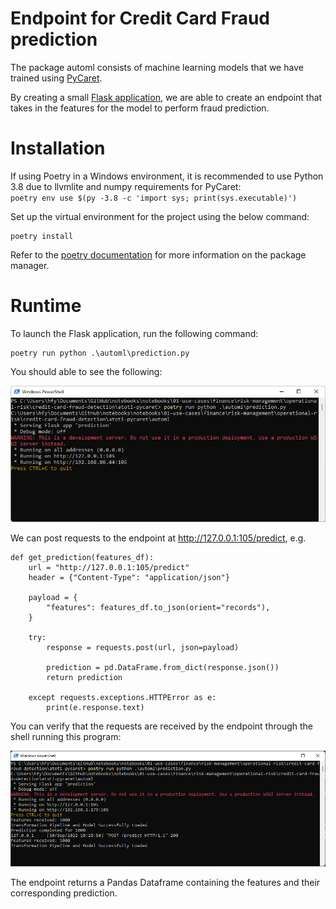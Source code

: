 # Endpoint for Credit Card Fraud prediction

The package automl consists of machine learning models that we have trained using [PyCaret](https://pycaret.org/).

By creating a small [Flask application](https://flask.palletsprojects.com/en/2.2.x/), we are able to create an endpoint that takes in the features for the model to perform fraud prediction.

# Installation

If using Poetry in a Windows environment, it is recommended to use Python 3.8 due to llvmlite and numpy requirements for PyCaret:  
`poetry env use $(py -3.8 -c 'import sys; print(sys.executable)')`

Set up the virtual environment for the project using the below command:
```
poetry install
```

Refer to the [poetry documentation](https://python-poetry.org/docs/master/#installing-with-the-official-installer) for more information on the package manager.


# Runtime
To launch the Flask application, run the following command:
```
poetry run python .\automl\prediction.py
```

You should able to see the following:

<img src="../img/flask_endpoint.png">

We can post requests to the endpoint at http://127.0.0.1:105/predict, e.g.  

```
def get_prediction(features_df):
    url = "http://127.0.0.1:105/predict"
    header = {"Content-Type": "application/json"}

    payload = {
        "features": features_df.to_json(orient="records"),
    }

    try:
        response = requests.post(url, json=payload)

        prediction = pd.DataFrame.from_dict(response.json())
        return prediction

    except requests.exceptions.HTTPError as e:
        print(e.response.text)
```

You can verify that the requests are received by the endpoint through the shell running this program:

<img src="../img/request_received.png"/>  


The endpoint returns a Pandas Dataframe containing the features and their corresponding prediction.
